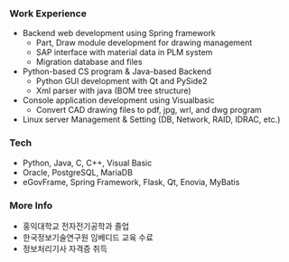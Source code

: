 ### Work Experience
  - Backend web development using Spring framework
    - Part, Draw module development for drawing management
    - SAP interface with material data in PLM system
    - Migration database and files
  - Python-based CS program & Java-based Backend
    - Python GUI development with Qt and PySide2
    - Xml parser with java (BOM tree structure)
  - Console application development using Visualbasic
    - Convert CAD drawing files to pdf, jpg, wrl, and dwg program
  - Linux server Management & Setting (DB, Network, RAID, IDRAC, etc.)

### Tech
  - Python, Java, C, C++, Visual Basic
  - Oracle, PostgreSQL, MariaDB
  - eGovFrame, Spring Framework, Flask, Qt, Enovia, MyBatis

### More Info
  - 홍익대학교 전자전기공학과 졸업
  - 한국정보기술연구원 임베디드 교육 수료
  - 정보처리기사 자격증 취득

<!--
**hayanleee/hayanleee** is a ✨ _special_ ✨ repository because its `README.md` (this file) appears on your GitHub profile.

Here are some ideas to get you started:

- 🔭 I’m currently working on ...
- 🌱 I’m currently learning ...
- 👯 I’m looking to collaborate on ...
- 🤔 I’m looking for help with ...
- 💬 Ask me about ...
- 📫 How to reach me: ...
- 😄 Pronouns: ...
- ⚡ Fun fact: ...
-->
